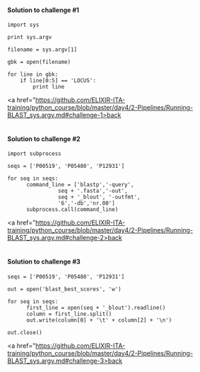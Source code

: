 #### Solution to challenge #1
```
import sys

print sys.argv

filename = sys.argv[1]

gbk = open(filename)

for line in gbk:
    if line[0:5] == 'LOCUS':
        print line

```

<a href="https://github.com/ELIXIR-ITA-training/python_course/blob/master/day4/2-Pipelines/Running-BLAST_sys.argv.md#challenge-1>back<a/>
<br>
<br>


#### Solution to challenge #2

```
import subprocess

seqs = ['P00519', 'P05480', 'P12931']

for seq in seqs:
      command_line = ['blastp','-query',
                seq + '.fasta','-out',
                seq + '_blout', '-outfmt',
                '6','-db','nr.00']
      subprocess.call(command_line)
```
<a href="https://github.com/ELIXIR-ITA-training/python_course/blob/master/day4/2-Pipelines/Running-BLAST_sys.argv.md#challenge-2>back<a/>
<br>
<br>



#### Solution to challenge #3
```
seqs = ['P00519', 'P05480', 'P12931']

out = open('blast_best_scores', 'w')

for seq in seqs:
      first_line = open(seq + '_blout').readline()
      column = first_line.split()
      out.write(column[0] + '\t' + column[2] + '\n')

out.close()
```
<a href="https://github.com/ELIXIR-ITA-training/python_course/blob/master/day4/2-Pipelines/Running-BLAST_sys.argv.md#challenge-3>back<a/>
<br>
<br>
